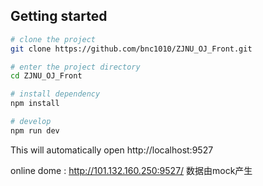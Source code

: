 ## Getting started

```bash
# clone the project
git clone https://github.com/bnc1010/ZJNU_OJ_Front.git

# enter the project directory
cd ZJNU_OJ_Front

# install dependency
npm install

# develop
npm run dev
```

This will automatically open http://localhost:9527

online dome : http://101.132.160.250:9527/ 数据由mock产生